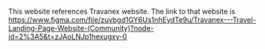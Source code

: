 This website references Travanex website. The link to that website is https://www.figma.com/file/zuvbgd1GY6Us1nhEydTe9u/Travanex---Travel-Landing-Page-Website-(Community)?node-id=2%3A5&t=zJAoLNJp1hexugxy-0
